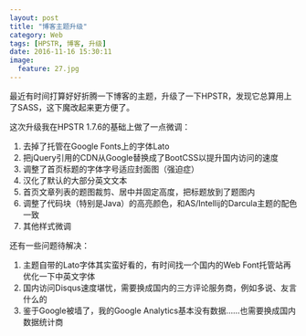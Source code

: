 ```yaml
---
layout: post
title: "博客主题升级"
category: Web
tags: [HPSTR, 博客, 升级]
date: 2016-11-16 15:30:11
image:
  feature: 27.jpg
---
```


最近有时间打算好好折腾一下博客的主题，升级了一下HPSTR，发现它总算用上了SASS，这下魔改起来更方便了。

这次升级我在HPSTR 1.7.6的基础上做了一点微调：

1. 去掉了托管在Google Fonts上的字体Lato
2. 把jQuery引用的CDN从Google替换成了BootCSS以提升国内访问的速度
3. 调整了首页标题的字体字号适应封面图（强迫症）
4. 汉化了默认的大部分英文文本
5. 首页文章列表的题图裁剪、居中并固定高度，把标题放到了题图内
6. 调整了代码块（特别是Java）的高亮颜色，和AS/Intellij的Darcula主题的配色一致
7. 其他样式微调

还有一些问题待解决：

1. 主题自带的Lato字体其实蛮好看的，有时间找一个国内的Web Font托管站再优化一下中英文字体
2. 国内访问Disqus速度堪忧，需要换成国内的三方评论服务商，例如多说、友言什么的
3. 鉴于Google被墙了，我的Google Analytics基本没有数据……也需要换成国内数据统计商

